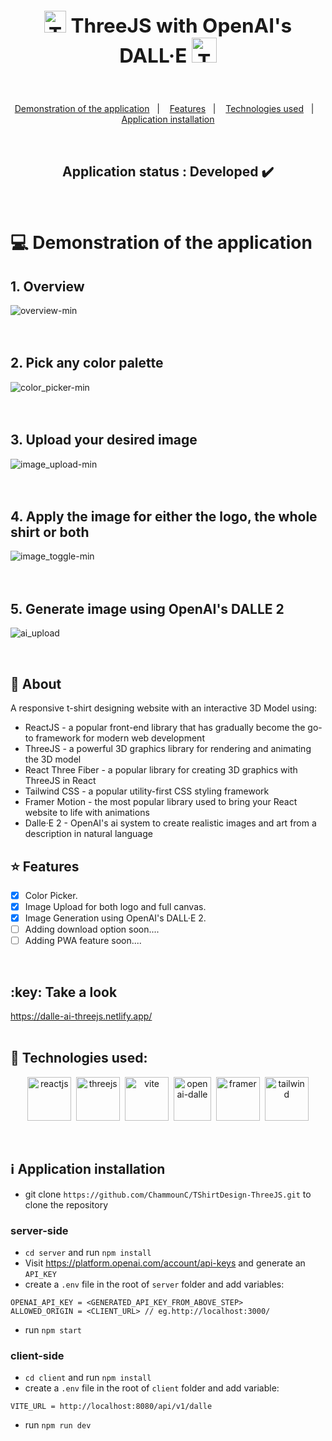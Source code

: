 
## **<h2 align="center"><img src="https://global.discourse-cdn.com/standard17/uploads/threejs/optimized/2X/e/e4f86d2200d2d35c30f7b1494e96b9595ebc2751_2_744x750.png" alt="ThreeJS" width="35"/>  ThreeJS with OpenAI's DALL·E <img src="https://dwglogo.com/wp-content/uploads/2019/03/OpenAI_logo-1024x705.png" alt="ThreeJS" height="40"/></h2>**


<br>
<p align="center">
  <a href="#computer-demonstration-of-the-application">Demonstration of the application</a>&nbsp;&nbsp;&nbsp;|&nbsp;&nbsp;&nbsp;
  <a href="#star-features">Features</a>&nbsp;&nbsp;&nbsp;|&nbsp;&nbsp;&nbsp;
  <a href="#rocket-technologies-used">Technologies used</a>&nbsp;&nbsp;&nbsp;|&nbsp;&nbsp;&nbsp;
  <a href="#information_source-application-installation">Application installation</a>
</p>

<br>
<h2 align="center"> 
	Application status : Developed ✔️
</h2>
<br>

# :computer: Demonstration of the application

## 1. Overview

![overview-min](https://github.com/ChammounC/TShirtDesign-ThreeJS/assets/43007452/b8b5d16d-9dae-41b4-b3a2-49a34a80b1db)
<br>
<br>
<br>
## 2. Pick any color palette

![color_picker-min](https://github.com/ChammounC/TShirtDesign-ThreeJS/assets/43007452/fbd2099c-19d6-4ed8-82be-19484d3f2729)
<br>
<br>
<br>
## 3. Upload your desired image

![image_upload-min](https://github.com/ChammounC/TShirtDesign-ThreeJS/assets/43007452/43911d5b-532b-476b-9a46-09863717498f)
<br>
<br>
<br>
## 4. Apply the image for either the logo, the whole shirt or both

![image_toggle-min](https://github.com/ChammounC/TShirtDesign-ThreeJS/assets/43007452/904ef329-c51e-401f-93b7-b861efb7223b)
<br>
<br>
<br>
## 5. Generate image using OpenAI's DALLE 2 
![ai_upload](https://github.com/ChammounC/TShirtDesign-ThreeJS/assets/43007452/5920ee93-f1a4-4059-8562-e6ee7ffb061e)

<br>




## 📓 About
A responsive t-shirt designing website with an interactive 3D Model using:
- ReactJS - a popular front-end library that has gradually become the go-to framework for modern web development
- ThreeJS - a powerful 3D graphics library for rendering and animating the 3D model
- React Three Fiber - a popular library for creating 3D graphics with ThreeJS in React
- Tailwind CSS - a popular utility-first CSS styling framework
- Framer Motion - the most popular library used to bring your React website to life with animations
- Dalle·E 2 - OpenAI's ai system to create realistic images and art from a description in natural language

## :star: Features
- [x] Color Picker.
- [x] Image Upload for both logo and full canvas.
- [x] Image Generation using OpenAI's DALL·E 2.
- [ ] Adding download option soon....
- [ ] Adding PWA feature soon....

<br>
 <h2>:key: Take a look </h2>  <a href='https://dalle-ai-threejs.netlify.app/'>https://dalle-ai-threejs.netlify.app/</a>
<br>
<br>


## :rocket: Technologies used:
<p align="center">
	<a href="https://react.dev/"><img src="https://upload.wikimedia.org/wikipedia/commons/a/a7/React-icon.svg" alt="reactjs" title="React" width="70" height="70"/></a>&nbsp;
	<a href="https://threejs.org/"><img src="https://global.discourse-cdn.com/standard17/uploads/threejs/optimized/2X/e/e4f86d2200d2d35c30f7b1494e96b9595ebc2751_2_744x750.png" alt="threejs" title="ThreeJS" width="70" height="70"/></a>&nbsp;
	<a href="https://vitejs.dev/"><img src="https://upload.wikimedia.org/wikipedia/commons/f/f1/Vitejs-logo.svg" alt="vite" title="Vite"  width="70" height="70"/></a>&nbsp;
	<a href="https://openai.com/product/dall-e-2"><img src="https://static.vecteezy.com/system/resources/previews/021/495/993/original/chatgpt-openai-logo-icon-free-png.png" alt="openai-dalle" title="OpenAI-DALLE" width="60" height="70"/></a>&nbsp;
  <a href="https://www.framer.com/motion/"><img src="https://cdn.worldvectorlogo.com/logos/framer-motion.svg" alt="framer" title="Framer Motion"  width="70" height="70"/></a>&nbsp;
<a href="https://tailwindcss.com/"><img src="https://tailwindcss.com/_next/static/media/tailwindcss-mark.3c5441fc7a190fb1800d4a5c7f07ba4b1345a9c8.svg" alt="tailwind" title="TailWindCSS"  width="70" height="70"/></a>

</p>

<br>

## :information_source: Application installation
- git clone `https://github.com/ChammounC/TShirtDesign-ThreeJS.git` to clone the repository
### server-side
- `cd server` and run `npm install`
- Visit <a href="https://platform.openai.com/account/api-keys">https://platform.openai.com/account/api-keys</a> and generate an `API_KEY`
- create a `.env` file in the root of `server` folder and add variables: 
```
OPENAI_API_KEY = <GENERATED_API_KEY_FROM_ABOVE_STEP>
ALLOWED_ORIGIN = <CLIENT_URL> // eg.http://localhost:3000/
 ```
- run `npm start`

### client-side
- `cd client` and run `npm install`
- create a `.env` file in the root of `client` folder and add variable:
```
VITE_URL = http://localhost:8080/api/v1/dalle
```
- run `npm run dev`
<br>
